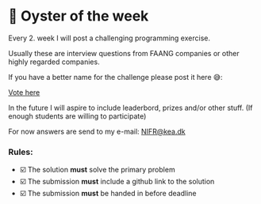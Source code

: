 # 🐙 Oyster of the week

Every 2. week I will post a challenging programming exercise.

Usually these are interview questions from FAANG companies or other highly regarded companies.

If you have a better name for the challenge please post it here 😅: 

[Vote here](https://forms.office.com/Pages/ResponsePage.aspx?id=bjwM0SjCREmLamBnxq_jyaTsoAOojZ5AoaqUUFwjB19UMk00TDhXQ1U0RlhPSkJGRFgzTlBFUTdLNC4u)

In the future I will aspire to include leaderbord, prizes and/or other stuff. (If enough students are willing to participate)

For now answers are send to my e-mail: NIFR@kea.dk

### Rules:

- ☑️ The solution **must** solve the primary problem
- ☑️ The submission **must** include a github link to the solution
- ☑️ The submission **must** be handed in before deadline